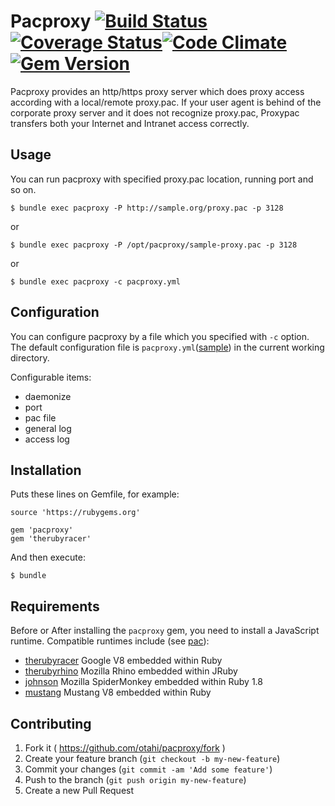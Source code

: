 # Pacproxy [![Build Status](https://travis-ci.org/otahi/pacproxy.png?branch=master)](https://travis-ci.org/otahi/pacproxy)[![Coverage Status](https://coveralls.io/repos/otahi/pacproxy/badge.png?branch=master)](https://coveralls.io/r/otahi/pacproxy?branch=master)[![Code Climate](https://codeclimate.com/github/otahi/pacproxy.png)](https://codeclimate.com/github/otahi/pacproxy)[![Gem Version](https://badge.fury.io/rb/pacproxy.png)](http://badge.fury.io/rb/pacproxy)

Pacproxy provides an http/https proxy server which does proxy access according with a local/remote proxy.pac.
If your user agent is behind of the corporate proxy server and it does not recognize proxy.pac,
Proxypac transfers both your Internet and Intranet access correctly.

## Usage

You can run pacproxy with specified proxy.pac location, running port and so on.

    $ bundle exec pacproxy -P http://sample.org/proxy.pac -p 3128

or

    $ bundle exec pacproxy -P /opt/pacproxy/sample-proxy.pac -p 3128

or

    $ bundle exec pacproxy -c pacproxy.yml


## Configuration

You can configure pacproxy by a file which you specified with `-c` option.
The default configuration file is `pacproxy.yml`([sample](./pacproxy.yml))
in the current working directory.

Configurable items:
- daemonize
- port
- pac file
- general log
- access log 

## Installation

Puts these lines on Gemfile, for example:

    source 'https://rubygems.org'
    
    gem 'pacproxy'
    gem 'therubyracer'

And then execute:

    $ bundle

## Requirements

Before or After installing the `pacproxy` gem,
you need to install a JavaScript runtime. Compatible runtimes include
(see [pac](https://github.com/samuelkadolph/ruby-pac/blob/master/README.md)):

* [therubyracer](https://rubygems.org/gems/therubyracer) Google V8 embedded within Ruby
* [therubyrhino](https://rubygems.org/gems/therubyrhino/) Mozilla Rhino embedded within JRuby
* [johnson](https://rubygems.org/gems/johnson/) Mozilla SpiderMonkey embedded within Ruby 1.8
* [mustang](https://rubygems.org/gems/mustang/) Mustang V8 embedded within Ruby

## Contributing

1. Fork it ( https://github.com/otahi/pacproxy/fork )
2. Create your feature branch (`git checkout -b my-new-feature`)
3. Commit your changes (`git commit -am 'Add some feature'`)
4. Push to the branch (`git push origin my-new-feature`)
5. Create a new Pull Request
